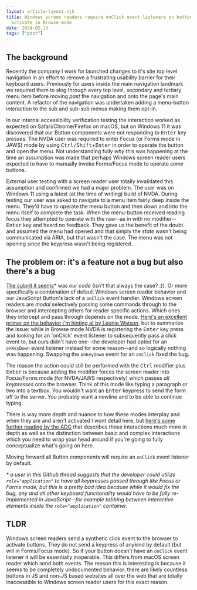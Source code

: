 ```yaml
---
layout: article-layout.njk
title: Windows screen readers require onClick event listeners on buttons to
  activate in Browse mode
date: 2024-05-13
tags: ["post"]
---
```


## The background

Recently the company I work for launched changes to it's site top level navigation in an effort to remove a
frustrating usability barrier for their keyboard users. Previously for users
inside the main navigation landmark we required
them to slog through every top level, secondary and tertiary menu item before
moving _past_ the navigation and onto the page's main content. A refactor of the navigation was undertaken adding a menu-button interaction to the sub and sub-sub menus making them opt-in.

In our internal accessibility verification testing the interaction worked as
expected on Safari/Chrome/Firefox on macOS, but on Windows 11 it was discovered
that our Button components were not responding to <kbd>Enter</kbd>
key presses. The NVDA user was required to enter Focus (or Forms mode in
JAWS) mode by using <kbd>Ctrl/Shift</kbd>+<kbd>Enter</kbd> in order to operate
the button and open the menu. Not understanding fully _why_ this was happening at the time an assumption was made that perhaps Windows screen
reader users expected to have to manually invoke Forms/Focus mode to operate
_some_ buttons.

External user testing with a screen reader user totally invalidated this assumption and confirmed we had a major problem. The user was on Windows 11 using a latest (at the time of writing) build of NVDA. During testing our user was asked to navigate to a menu item fairly deep inside
the menu. They'd have to operate the menu button and then down and into the menu
itself to complete the task. When the menu-button received reading focus they
attempted to operate with the raw--as in with no modifier--<kbd>Enter</kbd> key and heard no feedback. They gave us the benefit of the doubt and assumed the menu had opened and that simply the _state_ wasn't being communicated via ARIA, but that wasn't the case. The menu was not opening since the keypress wasn't being registered.

## The problem or: it's a feature not a bug but also there's a bug

[The culprit it seems](https://github.com/nvaccess/nvda/issues/7898#issuecomment-529384975)\* was _our code_ (isn't that always the case? :)). Or more specifically a combination of default Windows screen reader behavior and our JavaScript Button's lack of a `onClick` event handler. Windows screen readers are _modal_ selectively passing some commands through to the browser and intercepting others for reader specific actions. Which ones they intercept and pass through depends on the mode. [Here's an excellent primer on the behavior i'm hinting at by Léonie Watson](https://tink.uk/understanding-screen-reader-interaction-modes/), but to summarize the issue: while in Browse mode NVDA is registering the <kbd>Enter</kbd> key press and looking for an 'onClick' event listener to subsequently pass a click event to, but ours didn't have one--the developer had opted for an `onKeyDown` event listener instead for some reason--and so logically nothing was happening. Swapping the `onKeyDown` event for an `onClick` fixed the bug.

The reason the action could still be performed with the <kbd>Ctrl</kbd> modifier
plus <kbd>Enter</kbd> is because adding the modifier forces the screen reader
into Focus/Forms mode (for NVDA/JAWS respectively) which passes _all keypresses_
onto the browser. Think of this mode like typing a paragraph or two into a textbox. You wouldn't
want an <kbd>Enter</kbd> keypress to send the form off to the server. You probably want a
newline and to be able to continue typing.

There is way more depth and nuance to
how these modes interplay and when they are and aren't activated I wont detail
here, but [here's some further reading by the ADG](https://www.accessibility-developer-guide.com/knowledge/screen-readers/desktop/browse-focus-modes/) that describes those interactions much more in depth as well as the distinction between basic and complex interactions which you need to wrap your head around if you're going to fully conceptualize what's going on here.

Moving forward all Button components will require an `onClick` event listener by
default.

_\* a user in this Github thread suggests that the developer could utilize
`role="application"` to have all keypresses passed through like Focus or Forms
mode, but this is a pretty bad idea because while it would fix the bug, any and all other keyboard functionality
would have to be fully re-implemented in JavaScript--for example tabbing between
interactive elements inside the `role="application"` container._

## TLDR

Windows screen readers send a synthetic click event to the browser to activate buttons. They do not send a keypress of anykind by default (but will in Forms/Focus mode). So if your button doesn’t have an `onClick` event listener it will be essentially inoperable. This differs from macOS screen reader which send both events. The reason this is interesting is because it seems to be completely undocumented behavior. there are likely countless buttons in JS and non-JS based websites all over the web that are totally inaccessible to Windows screen reader users for this exact reason. 
